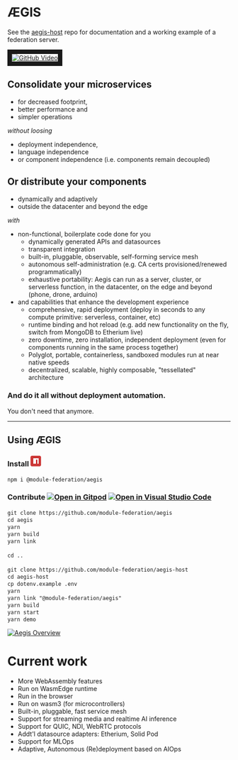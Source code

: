 # ÆGIS 
See the [aegis-host](https://github.com/module-federation/MicroLib) repo for documentation and a working example of a federation server.


<div align="left">
    <a href="https://blog.federated-microservices.com" target="_blank">
        <img src="https://user-images.githubusercontent.com/38910830/142773640-5a4d710d-a428-4bfc-9f56-03e90255eb1b.gif" alt="GitHub Video"
        border="10" width="460" height="250"/>
    </a>
</div>


## Consolidate your microservices 
- for decreased footprint, 
- better performance and 
- simpler operations 
    
_without loosing_
    
- deployment independence,
- language independence 
- or component independence (i.e. components remain decoupled)
  
## Or distribute your components
- dynamically and adaptively
- outside the datacenter and beyond the edge

_with_

- non-functional, boilerplate code done for you
    * dynamically generated APIs and datasources 
    * transparent integration
    * built-in, pluggable, observable, self-forming service mesh
    * autonomous self-administration (e.g. CA certs provisioned/renewed programmatically)
    * exhaustive portability: Aegis can run as a server, cluster, or serverless function, in the datacenter, on the edge and beyond (phone, drone, arduino)
- and capabilities that enhance the development experience
    * comprehensive, rapid deployment (deploy in seconds to any compute primitive: serverless, container, etc)
    * runtime binding and hot reload (e.g. add new functionality on the fly, switch from MongoDB to Etherium live)
    * zero downtime, zero installation, independent deployment (even for components running in the same process together)
    * Polyglot, portable, containerless, sandboxed modules run at near native speeds
    * decentralized, scalable, highly composable, "tessellated" architecture 

### And do it all without deployment automation. 
You don't need that anymore.

----

## Using ÆGIS

### Install [<img src="https://github.com/tysonrm/cluster-rolling-restart/blob/main/npm-tile.png">](https://www.npmjs.com/package/@module-federation/aegis)
```shell
npm i @module-federation/aegis
```

### Contribute [![Open in Gitpod](https://gitpod.io/button/open-in-gitpod.svg)](https://gitpod.io/github.com/module-federation/aegis) [![Open in Visual Studio Code](https://open.vscode.dev/badges/open-in-vscode.svg)](https://open.vscode.dev/module-federation/aegis)

```shell
git clone https://github.com/module-federation/aegis
cd aegis
yarn
yarn build
yarn link 

cd ..

git clone https://github.com/module-federation/aegis-host
cd aegis-host
cp dotenv.example .env
yarn
yarn link "@module-federation/aegis"
yarn build
yarn start
yarn demo
```
[![Aegis Overview](https://res.cloudinary.com/marcomontalbano/image/upload/v1632364889/video_to_markdown/images/youtube--n2qqgi3fTto-c05b58ac6eb4c4700831b2b3070cd403.jpg)](https://youtu.be/jddhfLA_2k0 "Aegis Overview")

# Current work
    
- More WebAssembly features
- Run on WasmEdge runtime 
- Run in the browser
- Run on wasm3 (for microcontrollers)
- Built-in, pluggable, fast service mesh
- Support for streaming media and realtime AI inference
- Support for QUIC, NDI, WebRTC protocols
- Addt'l datasource adapters: Etherium, Solid Pod
- Support for MLOps
- Adaptive, Autonomous (Re)deployment based on AIOps
